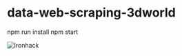 # data-web-scraping-3dworld

npm run install
npm start

<img src="https://github.com/danivicario/data-web-scraping-3dworld/blob/master/3dworld.png?raw=true" alt="Ironhack" />